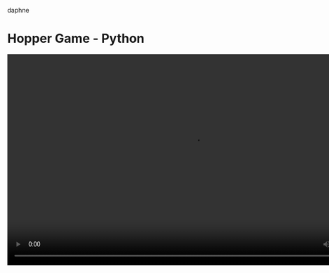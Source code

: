 daphne
# Hopper Game - Python


<video width="847" height="480" controls>
  <source src="Daphne Final.mp4" type="video/mp4">
  Your browser does not support the video tag.
</video>
